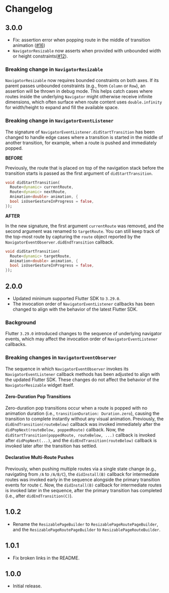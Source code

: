 # Changelog

## 3.0.0

- Fix: assertion error when popping route in the middle of transition animation ([#16](https://github.com/fujidaiti/navigator_resizable/issues/16))
- `NavigatorResizable` now asserts when provided with unbounded width or height constraints([#12](https://github.com/fujidaiti/navigator_resizable/issues/12)).

### Breaking change in `NavigatorResizable`

`NavigatorResizable` now requires bounded constraints on both axes. If its parent passes unbounded constraints (e.g., from `Column` or `Row`), an assertion will be thrown in debug mode. This helps catch cases where routes inside the underlying `Navigator` might otherwise receive infinite dimensions, which often surface when route content uses `double.infinity` for width/height to expand and fill the available space.

### Breaking change in `NavigatorEventListener`

The signature of `NavigatorEventListener.didStartTransition` has been changed to handle edge cases where a transition is started in the middle of another transition, for example, when a route is pushed and immediately popped.

**BEFORE**

Previously, the route that is placed on top of the navigation stack before the transition starts is passed as the first argument of `didStartTransition`.

```dart
void didStartTransition(
  Route<dynamic> currentRoute,
  Route<dynamic> nextRoute,
  Animation<double> animation, {
  bool isUserGestureInProgress = false,
});
```

**AFTER**

In the new signature, the first argument `currentRoute` was removed, and the second argument was renamed to `targetRoute`. You can still keep track of the top-most route by capturing the `route` object reported by the `NavigatorEventObserver.didEndTransition` callback.

```dart
void didStartTransition(
  Route<dynamic> targetRoute,
  Animation<double> animation, {
  bool isUserGestureInProgress = false,
});
```

## 2.0.0

- Updated minimum supported Flutter SDK to `3.29.0`.
- The invocation order of `NavigatorEventListener` callbacks has been changed to align with the behavior of the latest Flutter SDK.

### Background

Flutter `3.29.0` introduced changes to the sequence of underlying navigator events, which may affect the invocation order of `NavigatorEventListener` callbacks.

### Breaking changes in `NavigatorEventObserver`

The sequence in which `NavigatorEventObserver` invokes its `NavigatorEventListener` callback methods has been adjusted to align with the updated Flutter SDK. These changes do not affect the behavior of the `NavigatorResizable` widget itself.

#### Zero-Duration Pop Transitions

Zero-duration pop transitions occur when a route is popped with no animation duration (i.e., `transitionDuration: Duration.zero`), causing the transition to complete instantly without any visual animation. Previously, the `didEndTransition(routeBelow)` callback was invoked immediately after the `didPopNext(routeBelow, poppedRoute)` callback. Now, the `didStartTransition(poppedRoute, routeBelow, ...)` callback is invoked after `didPopNext(...)`, and the `didEndTransition(routeBelow)` callback is invoked later after the transition has settled.

#### Declarative Multi-Route Pushes

Previously, when pushing multiple routes via a single state change (e.g., navigating from `/A` to `/A/B/C`), the `didInstall(B)` callback for intermediate routes was invoked early in the sequence alongside the primary transition events for route `C`. Now, the `didInstall(B)` callback for intermediate routes is invoked later in the sequence, after the primary transition has completed (i.e., after `didEndTransition(C)`).

## 1.0.2

- Rename the `ResizablePageBuilder` to `ResizablePageRoutePageBuilder`, and the `ResizablePageRoutePageBuilder` to `ResizablePageRouteBuilder`.

## 1.0.1

- Fix broken links in the README.

## 1.0.0

- Initial release.
